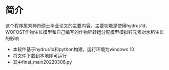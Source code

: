 # 简介

这个程序属刘神舟硕士毕业论文的主要内容，主要功能是使用hydrus1d、WOFOST作物生长模型和自己编写的作物锌转运分配模型模拟锌元素对水稻生长的影响

- 本软件基于hydrus1d和python构建，运行环境为windows 10 
- 将文件下载到本地即可运行
- 其中final_main20220306.py




